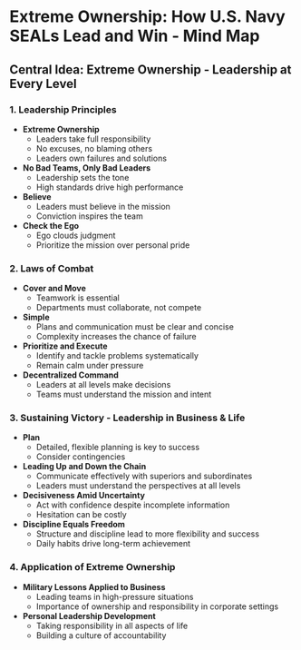 # Extreme Ownership: How U.S. Navy SEALs Lead and Win - Mind Map

## Central Idea: Extreme Ownership - Leadership at Every Level

### 1. **Leadership Principles**
   - **Extreme Ownership**
     - Leaders take full responsibility
     - No excuses, no blaming others
     - Leaders own failures and solutions
   - **No Bad Teams, Only Bad Leaders**
     - Leadership sets the tone
     - High standards drive high performance
   - **Believe**
     - Leaders must believe in the mission
     - Conviction inspires the team
   - **Check the Ego**
     - Ego clouds judgment
     - Prioritize the mission over personal pride

### 2. **Laws of Combat**
   - **Cover and Move**
     - Teamwork is essential
     - Departments must collaborate, not compete
   - **Simple**
     - Plans and communication must be clear and concise
     - Complexity increases the chance of failure
   - **Prioritize and Execute**
     - Identify and tackle problems systematically
     - Remain calm under pressure
   - **Decentralized Command**
     - Leaders at all levels make decisions
     - Teams must understand the mission and intent

### 3. **Sustaining Victory - Leadership in Business & Life**
   - **Plan**
     - Detailed, flexible planning is key to success
     - Consider contingencies
   - **Leading Up and Down the Chain**
     - Communicate effectively with superiors and subordinates
     - Leaders must understand the perspectives at all levels
   - **Decisiveness Amid Uncertainty**
     - Act with confidence despite incomplete information
     - Hesitation can be costly
   - **Discipline Equals Freedom**
     - Structure and discipline lead to more flexibility and success
     - Daily habits drive long-term achievement

### 4. **Application of Extreme Ownership**
   - **Military Lessons Applied to Business**
     - Leading teams in high-pressure situations
     - Importance of ownership and responsibility in corporate settings
   - **Personal Leadership Development**
     - Taking responsibility in all aspects of life
     - Building a culture of accountability
